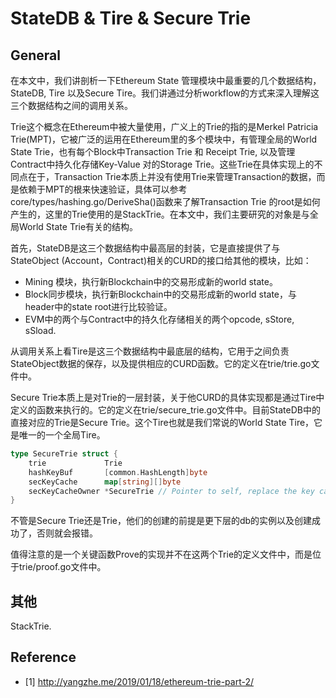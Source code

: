 # StateDB & Tire & Secure Trie

## General

在本文中，我们讲剖析一下Ethereum State 管理模块中最重要的几个数据结构，StateDB, Tire 以及Secure Tire。我们讲通过分析workflow的方式来深入理解这三个数据结构之间的调用关系。

Trie这个概念在Ethereum中被大量使用，广义上的Trie的指的是Merkel Patricia Trie(MPT)，它被广泛的运用在Ethereum里的多个模块中，有管理全局的World State Trie，也有每个Block中Transaction Trie 和 Receipt Trie, 以及管理Contract中持久化存储Key-Value 对的Storage Trie。这些Trie在具体实现上的不同点在于，Transaction Trie本质上并没有使用Trie来管理Transaction的数据，而是依赖于MPT的根来快速验证，具体可以参考core/types/hashing.go/DeriveSha()函数来了解Transaction Trie 的root是如何产生的，这里的Trie使用的是StackTrie。在本文中，我们主要研究的对象是与全局World State Trie有关的结构。

首先，StateDB是这三个数据结构中最高层的封装，它是直接提供了与StateObject (Account，Contract)相关的CURD的接口给其他的模块，比如：

- Mining 模块，执行新Blockchain中的交易形成新的world state。
- Block同步模块，执行新Blockchain中的交易形成新的world state，与header中的state root进行比较验证。
- EVM中的两个与Contract中的持久化存储相关的两个opcode, sStore, sSload.

从调用关系上看Tire是这三个数据结构中最底层的结构，它用于之间负责StateObject数据的保存，以及提供相应的CURD函数。它的定义在trie/trie.go文件中。

Secure Trie本质上是对Trie的一层封装，关于他CURD的具体实现都是通过Tire中定义的函数来执行的。它的定义在trie/secure_trie.go文件中。目前StateDB中的直接对应的Trie是Secure Trie。这个Tire也就是我们常说的World State Tire，它是唯一的一个全局Tire。

```go
type SecureTrie struct {
	trie             Trie
	hashKeyBuf       [common.HashLength]byte
	secKeyCache      map[string][]byte
	secKeyCacheOwner *SecureTrie // Pointer to self, replace the key cache on mismatch
}
```

不管是Secure Trie还是Trie，他们的创建的前提是更下层的db的实例以及创建成功了，否则就会报错。

值得注意的是一个关键函数Prove的实现并不在这两个Trie的定义文件中，而是位于trie/proof.go文件中。

## 其他

StackTrie.


## Reference

- [1] http://yangzhe.me/2019/01/18/ethereum-trie-part-2/